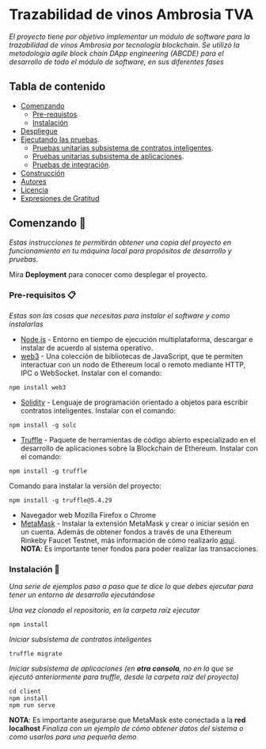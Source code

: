 
# Trazabilidad de vinos Ambrosia TVA

_El proyecto tiene por objetivo implementar un módulo de software para la trazabilidad de vinos Ambrosia por tecnología blockchain. Se utilizó la metodología agile block chain DApp engineering (ABCDE) para el desarrollo de todo el módulo de software, en sus diferentes fases_

## Tabla de contenido

- [Comenzando](#comenzando-)
  - [Pre-requistos](#pre-requisitos-)
  - [Instalación](#instalación-)
- [Despliegue](#despliegue-)
- [Ejecutando las pruebas](#ejecutando-las-pruebas-%EF%B8%8F).
  - [Pruebas unitarias subsistema de contratos inteligentes](#analizar-las-pruebas-unitarias-en-el-subsistema-de-contratos-inteligentes-).
  - [Pruebas unitarias subsistema de aplicaciones](#analizar-las-pruebas-unitarias-en-el-subsistema-de-contratos-inteligentes-).
  - [Pruebas de integración](#analizar-las-pruebas-de-integración-%EF%B8%8F).
- [Construcción](#construido-con-%EF%B8%8F)
- [Autores](#autores-%EF%B8%8F)
- [Licencia](#licencia-)
- [Expresiones de Gratitud](#expresiones-de-gratitud-)



## Comenzando 🚀

_Estas instrucciones te permitirán obtener una copia del proyecto en funcionamiento en tu máquina local para propósitos de desarrollo y pruebas._

Mira **Deployment** para conocer como desplegar el proyecto.

 
### Pre-requisitos 📋

_Estas son las cosas que necesitas para instalar el software y como instalarlas_

* [Node.js](https://nodejs.org/es/download/) - Entorno en tiempo de ejecución multiplataforma, descargar e instalar de acuerdo al sistema operativo.
* [web3](https://rometools.github.io/rome/) - Una colección de bibliotecas de JavaScript, que te permiten interactuar con un nodo de Ethereum local o remoto mediante HTTP, IPC o WebSocket. Instalar con el comando:
```
npm install web3
```
* [Solidity](https://solidity-es.readthedocs.io/es/latest/installing-solidity.html) - Lenguaje de programación orientado a objetos para escribir contratos inteligentes. Instalar con el comando:
```
npm install -g solc
```
* [Truffle](https://www.trufflesuite.com/docs/truffle/getting-started/installation) - Paquete de herramientas de código abierto especializado en el desarrollo de aplicaciones sobre la Blockchain de Ethereum. Instalar con el comando:
```
npm install -g truffle
```
Comando para instalar la versión del proyecto: 
```
npm install -g truffle@5.4.29
```
* Navegador web Mozilla Firefox o Chrome
* [MetaMask](https://metamask.io) - Instalar la extensión MetaMask y crear o iniciar sesión en un cuenta. Además de obtener fondos a través de una Ethereum Rinkeby Faucet Testnet, más información de cómo realizarlo [aquí](https://medium.com/@julgq/c%C3%B3mo-enviar-eth-a-metamask-en-la-red-rinkeby-f3bbf388ba54). **NOTA**: Es importante tener fondos para poder realizar las transacciones.

### Instalación 🔧

_Una serie de ejemplos paso a paso que te dice lo que debes ejecutar para tener un entorno de desarrollo ejecutándose_

_Una vez clonado el repositorio, en la carpeta raíz ejecutar_

```
npm install
```

_Iniciar subsistema de contratos inteligentes_

```
truffle migrate
```
_Iniciar subsistema de aplicaciones (en **otra consola**, no en la que se ejecutó anteriormente para truffle, desde la carpeta raíz del proyecto)_
```
cd client
npm install
npm run serve
```
**NOTA**: Es importante asegurarse que MetaMask este conectada a la **red localhost**
_Finaliza con un ejemplo de cómo obtener datos del sistema o como usarlos para una pequeña demo_
